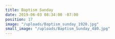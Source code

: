 ```yaml
---
title: Baptism Sunday
date: 2019-06-03 08:34:00 -07:00
position: 17
image: "/uploads/Baptism_sunday_1920.jpg"
small_image: "/uploads/Baptism_Sunday_480.jpg"
---
```


